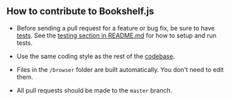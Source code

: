 ## How to contribute to Bookshelf.js

* Before sending a pull request for a feature or bug fix, be sure to have
[tests](https://github.com/tgriesser/bookshelf/tree/master/test). See the [testing section in README.md](https://github.com/tgriesser/bookshelf/tree/master#testing) for how to setup and run tests.

* Use the same coding style as the rest of the
[codebase](https://github.com/tgriesser/bookshelf/blob/master/bookshelf.js).

* Files in the `/browser` folder are built automatically. You don't need to edit them.

* All pull requests should be made to the `master` branch.
